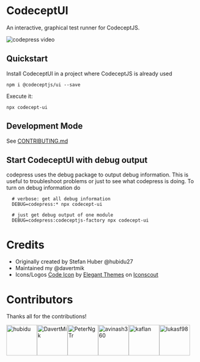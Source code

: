 # CodeceptUI

An interactive, graphical test runner for CodeceptJS. 


![codepress video](./codeceptui.gif)

## Quickstart

Install CodeceptUI in a project where CodeceptJS is already used

```
npm i @codeceptjs/ui --save
```

Execute it:

```
npx codecept-ui
```

## Development Mode

See [CONTRIBUTING.md](https://github.com/codecept-js/ui/blob/master/.github/CONTRIBUTING.md)


## Start CodeceptUI with debug output

codepress uses the debug package to output debug information. This is useful to troubleshoot problems or just to see what codepress is doing. To turn on debug information do

```
  # verbose: get all debug information
  DEBUG=codepress:* npx codecept-ui 

  # just get debug output of one module
  DEBUG=codepress:codeceptjs-factory npx codecept-ui
```

# Credits

- Originally created by Stefan Huber @hubidu27
- Maintained my @davertmik
- Icons/Logos <a href="https://iconscout.com/icon/code-280" target="_blank">Code Icon</a> by <a href="https://iconscout.com/contributors/elegant-themes">Elegant Themes</a> on <a href="https://iconscout.com">Iconscout</a>

# Contributors

Thanks all for the contributions!

[//]: contributor-faces

<a href="https://github.com/hubidu"><img src="https://avatars2.githubusercontent.com/u/13134082?v=4" title="hubidu" width="80" height="80"></a><a href="https://github.com/DavertMik"><img src="https://avatars0.githubusercontent.com/u/220264?v=4" title="DavertMik" width="80" height="80"></a><a href="https://github.com/PeterNgTr"><img src="https://avatars0.githubusercontent.com/u/7845001?v=4" title="PeterNgTr" width="80" height="80"></a><a href="https://github.com/avinash360"><img src="https://avatars2.githubusercontent.com/u/11994986?v=4" title="avinash360" width="80" height="80"></a><a href="https://github.com/kaflan"><img src="https://avatars3.githubusercontent.com/u/3959504?v=4" title="kaflan" width="80" height="80"></a><a href="https://github.com/lukasf98"><img src="https://avatars2.githubusercontent.com/u/22434650?v=4" title="lukasf98" width="80" height="80"></a>

[//]: contributor-faces